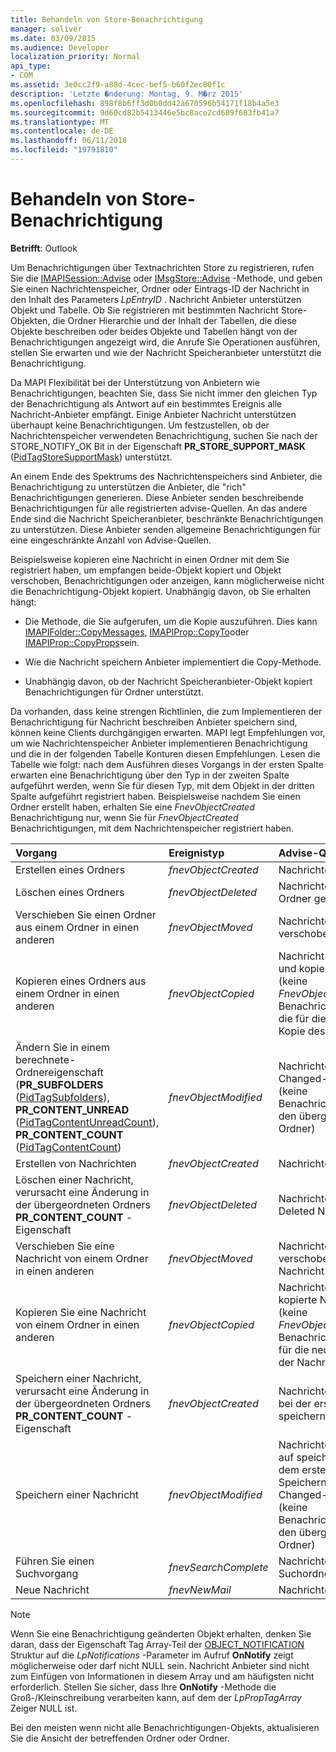 ```yaml
---
title: Behandeln von Store-Benachrichtigung
manager: soliver
ms.date: 03/09/2015
ms.audience: Developer
localization_priority: Normal
api_type:
- COM
ms.assetid: 3e0cc2f9-a88d-4cec-bef5-b60f2ec80f1c
description: 'Letzte �nderung: Montag, 9. M�rz 2015'
ms.openlocfilehash: 898f8b6ff3d0b0dd42a670596b54171f18b4a5e3
ms.sourcegitcommit: 9d60cd82b5413446e5bc8ace2cd689f683fb41a7
ms.translationtype: MT
ms.contentlocale: de-DE
ms.lasthandoff: 06/11/2018
ms.locfileid: "19791810"
---
```

# <a name="handling-message-store-notification"></a>Behandeln von Store-Benachrichtigung
  
**Betrifft**: Outlook 
  
Um Benachrichtigungen über Textnachrichten Store zu registrieren, rufen Sie die [IMAPISession::Advise](imapisession-advise.md) oder [IMsgStore::Advise](imsgstore-advise.md) -Methode, und geben Sie einen Nachrichtenspeicher, Ordner oder Eintrags-ID der Nachricht in den Inhalt des Parameters _LpEntryID_ . Nachricht Anbieter unterstützen Objekt und Tabelle. Ob Sie registrieren mit bestimmten Nachricht Store-Objekten, die Ordner Hierarchie und der Inhalt der Tabellen, die diese Objekte beschreiben oder beides Objekte und Tabellen hängt von der Benachrichtigungen angezeigt wird, die Anrufe Sie Operationen ausführen, stellen Sie erwarten und wie der Nachricht Speicheranbieter unterstützt die Benachrichtigung. 
  
Da MAPI Flexibilität bei der Unterstützung von Anbietern wie Benachrichtigungen, beachten Sie, dass Sie nicht immer den gleichen Typ der Benachrichtigung als Antwort auf ein bestimmtes Ereignis alle Nachricht-Anbieter empfängt. Einige Anbieter Nachricht unterstützen überhaupt keine Benachrichtigungen. Um festzustellen, ob der Nachrichtenspeicher verwendeten Benachrichtigung, suchen Sie nach der STORE_NOTIFY_OK Bit in der Eigenschaft **PR_STORE_SUPPORT_MASK** ([PidTagStoreSupportMask](pidtagstoresupportmask-canonical-property.md)) unterstützt.
  
An einem Ende des Spektrums des Nachrichtenspeichers sind Anbieter, die Benachrichtigung zu unterstützen die Anbieter, die "rich" Benachrichtigungen generieren. Diese Anbieter senden beschreibende Benachrichtigungen für alle registrierten advise-Quellen. An das andere Ende sind die Nachricht Speicheranbieter, beschränkte Benachrichtigungen zu unterstützen. Diese Anbieter senden allgemeine Benachrichtigungen für eine eingeschränkte Anzahl von Advise-Quellen. 
  
Beispielsweise kopieren eine Nachricht in einen Ordner mit dem Sie registriert haben, um empfangen beide-Objekt kopiert und Objekt verschoben, Benachrichtigungen oder anzeigen, kann möglicherweise nicht die Benachrichtigung-Objekt kopiert. Unabhängig davon, ob Sie erhalten hängt:
  
- Die Methode, die Sie aufgerufen, um die Kopie auszuführen. Dies kann [IMAPIFolder::CopyMessages](imapifolder-copymessages.md), [IMAPIProp::CopyTo](imapiprop-copyto.md)oder [IMAPIProp::CopyProps](imapiprop-copyprops.md)sein.
    
- Wie die Nachricht speichern Anbieter implementiert die Copy-Methode.
    
- Unabhängig davon, ob der Nachricht Speicheranbieter-Objekt kopiert Benachrichtigungen für Ordner unterstützt.
    
Da vorhanden, dass keine strengen Richtlinien, die zum Implementieren der Benachrichtigung für Nachricht beschreiben Anbieter speichern sind, können keine Clients durchgängigen erwarten. MAPI legt Empfehlungen vor, um wie Nachrichtenspeicher Anbieter implementieren Benachrichtigung und die in der folgenden Tabelle Konturen diesen Empfehlungen. Lesen die Tabelle wie folgt: nach dem Ausführen dieses Vorgangs in der ersten Spalte erwarten eine Benachrichtigung über den Typ in der zweiten Spalte aufgeführt werden, wenn Sie für diesen Typ, mit dem Objekt in der dritten Spalte aufgeführt registriert haben. Beispielsweise nachdem Sie einen Ordner erstellt haben, erhalten Sie eine _FnevObjectCreated_ Benachrichtigung nur, wenn Sie für _FnevObjectCreated_ Benachrichtigungen, mit dem Nachrichtenspeicher registriert haben. 
  
|**Vorgang**|**Ereignistyp**|**Advise-Quelle**|
|:-----|:-----|:-----|
|Erstellen eines Ordners  <br/> | _fnevObjectCreated_ <br/> |Nachrichtenspeicher  <br/> |
|Löschen eines Ordners  <br/> | _fnevObjectDeleted_ <br/> |Nachrichtenspeicher Ordner gelöscht  <br/> |
|Verschieben Sie einen Ordner aus einem Ordner in einen anderen  <br/> | _fnevObjectMoved_ <br/> |Nachrichtenspeicher verschobene Ordner  <br/> |
|Kopieren eines Ordners aus einem Ordner in einen anderen  <br/> | _fnevObjectCopied_ <br/> |Nachricht speichern und kopiert Ordner (keine _FnevObjectCreated_ Benachrichtigung, die für die neue Kopie des Ordners)  <br/> |
|Ändern Sie in einem berechnete-Ordnereigenschaft (**PR_SUBFOLDERS** ([PidTagSubfolders](pidtagsubfolders-canonical-property.md)), **PR_CONTENT_UNREAD** ([PidTagContentUnreadCount](pidtagcontentunreadcount-canonical-property.md)), **PR_CONTENT_COUNT** ([PidTagContentCount](pidtagcontentcount-canonical-property.md))  <br/> | _fnevObjectModified_ <br/> |Nachrichtenspeicher Changed-Ordner (keine Benachrichtigung an den übergeordneten Ordner)  <br/> |
|Erstellen von Nachrichten  <br/> | _fnevObjectCreated_ <br/> |Nachrichtenspeicher  <br/> |
|Löschen einer Nachricht, verursacht eine Änderung in der übergeordneten Ordners **PR_CONTENT_COUNT** -Eigenschaft  <br/> | _fnevObjectDeleted_ <br/> |Nachrichtenspeicher Deleted Nachricht  <br/> |
|Verschieben Sie eine Nachricht von einem Ordner in einen anderen  <br/> | _fnevObjectMoved_ <br/> |Nachrichtenspeicher verschobene Nachricht  <br/> |
|Kopieren Sie eine Nachricht von einem Ordner in einen anderen  <br/> | _fnevObjectCopied_ <br/> |Nachrichtenspeicher kopierte Nachricht (keine _FnevObjectCreated_ Benachrichtigung für die neue Kopie der Nachricht)  <br/> |
|Speichern einer Nachricht, verursacht eine Änderung in der übergeordneten Ordners **PR_CONTENT_COUNT** -Eigenschaft  <br/> | _fnevObjectCreated_ <br/> |Nachrichtenspeicher bei der ersten nur speichern  <br/> |
|Speichern einer Nachricht  <br/> | _fnevObjectModified_ <br/> |Nachrichtenspeicher auf speichert nach dem ersten Speichern Changed-Nachricht (keine Benachrichtigung an den übergeordneten Ordner)  <br/> |
|Führen Sie einen Suchvorgang  <br/> | _fnevSearchComplete_ <br/> |Nachrichtenspeicher Suchordner  <br/> |
|Neue Nachricht  <br/> | _fnevNewMail_ <br/> |Nachrichtenspeicher  <br/> |
   
> [!NOTE]
> Wenn Sie eine Benachrichtigung geänderten Objekt erhalten, denken Sie daran, dass der Eigenschaft Tag Array-Teil der [OBJECT_NOTIFICATION](object_notification.md) Struktur auf die _LpNotifications_ -Parameter im Aufruf **OnNotify** zeigt möglicherweise oder darf nicht NULL sein. Nachricht Anbieter sind nicht zum Einfügen von Informationen in diesem Array und am häufigsten nicht erforderlich. Stellen Sie sicher, dass Ihre **OnNotify** -Methode die Groß-/Kleinschreibung verarbeiten kann, auf dem der _LpPropTagArray_ Zeiger NULL ist. 
  
Bei den meisten wenn nicht alle Benachrichtigungen-Objekts, aktualisieren Sie die Ansicht der betreffenden Ordner oder Ordner.
  

